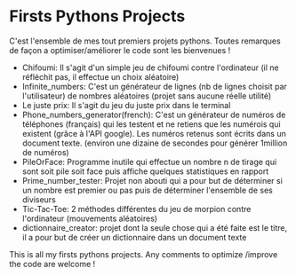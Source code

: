 # Firsts Pythons Projects
C'est l'ensemble de mes tout premiers projets pythons. Toutes remarques de façon a optimiser/améliorer le code sont les bienvenues !
- Chifoumi: Il s'agit d'un simple jeu de chifoumi contre l'ordinateur (il ne réfléchit pas, il effectue un choix aléatoire)
- Infinite_numbers: C'est un générateur de lignes (nb de lignes choisit par l'utilisateur) de nombres aléatoires (projet sans aucune réelle utilité)
- Le juste prix: Il s'agit du jeu du juste prix dans le terminal
- Phone_numbers_generator(french): C'est un générateur de numéros de téléphones (français) qui les testent et ne retiens que les numérois qui existent (grâce à l'API google). Les numéros retenus sont écrits dans un document texte. (environ une dizaine de secondes pour générer 1million de numéros)
- PileOrFace: Programme inutile qui effectue un nombre n de tirage qui sont soit pile soit face puis affiche quelques statistiques en rapport
- Prime_number_tester: Projet non abouti qui a pour but de déterminer si un nombre est premier ou pas puis de déterminer l'ensemble de ses diviseurs
- Tic-Tac-Toe: 2 méthodes différentes du jeu de morpion contre l'ordinateur (mouvements aléatoires)
- dictionnaire_creator: projet dont la seule chose qui a été faite est le titre, il a pour but de créer un dictionnaire dans un document texte

This is all my firsts pythons projects. Any comments to optimize /improve the code are welcome !
